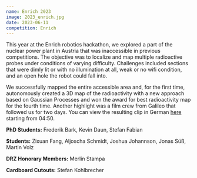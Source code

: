 ```yaml
---
name: Enrich 2023
image: 2023_enrich.jpg
date: 2023-06-11
competition: Enrich
---
```


This year at the Enrich robotics hackathon, we explored a part of the nuclear power plant in Austria that was inaccessible in previous competitions.
The objective was to localize and map multiple radioactive probes under conditions of varying difficulty.
Challenges included sections that were dimly lit or with no illumination at all, weak or no wifi condition, and an open hole the robot could fall into.

We successfully mapped the entire accessible area and, for the first time, autonomously created a 3D map of the radioactivity with a new approach based on Gaussian Processes and won the award for best radioactivity map for the fourth time.
Another highlight was a film crew from Galileo that followed us for two days.
You can view the resulting clip in German [here](https://youtu.be/sCeiO03buJE?si=FgDffet-ogYmp5rI&t=290) starting from 04:50.

**PhD Students:**  Frederik Bark, Kevin Daun, Stefan Fabian

**Students:**  Zixuan Fang, Aljoscha Schmidt, Joshua Johannson, Jonas Süß, Martin Volz

**DRZ Honorary Members:** Merlin Stampa

**Cardboard Cutouts:** Stefan Kohlbrecher
